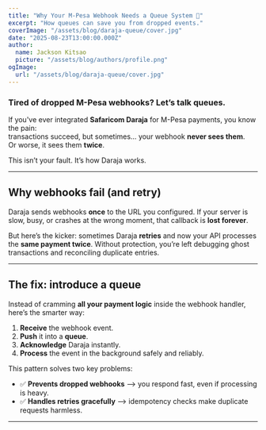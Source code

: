 ```yaml
---
title: "Why Your M-Pesa Webhook Needs a Queue System 📨"
excerpt: "How queues can save you from dropped events."
coverImage: "/assets/blog/daraja-queue/cover.jpg"
date: "2025-08-23T13:00:00.000Z"
author:
  name: Jackson Kitsao
  picture: "/assets/blog/authors/profile.png"
ogImage:
  url: "/assets/blog/daraja-queue/cover.jpg"
---
```


### Tired of dropped M-Pesa webhooks? Let’s talk queues.

If you've ever integrated **Safaricom Daraja** for M-Pesa payments, you know the pain:  
transactions succeed, but sometimes… your webhook **never sees them**.  
Or worse, it sees them **twice**.

This isn’t your fault. It’s how Daraja works.

---

## Why webhooks fail (and retry)

Daraja sends webhooks **once** to the URL you configured. If your server is slow, busy, or crashes at the wrong moment, that callback is **lost forever**.

But here’s the kicker: sometimes Daraja **retries** and now your API processes the **same payment twice**. Without protection, you’re left debugging ghost transactions and reconciling duplicate entries.

---

## The fix: introduce a queue

Instead of cramming **all your payment logic** inside the webhook handler, here’s the smarter way:

1. **Receive** the webhook event.
2. **Push** it into a **queue**.
3. **Acknowledge** Daraja instantly.
4. **Process** the event in the background safely and reliably.

This pattern solves two key problems:

- ✅ **Prevents dropped webhooks** —> you respond fast, even if processing is heavy.
- ✅ **Handles retries gracefully** —> idempotency checks make duplicate requests harmless.

---

<!-- ## Using BullMQ with Node.js 🐂

Let’s set up [BullMQ](https://docs.bullmq.io/) — a reliable Redis-based queue — to make your webhook integration bulletproof.

### 1. Install dependencies

```bash
npm install bullmq ioredis express
``` -->

